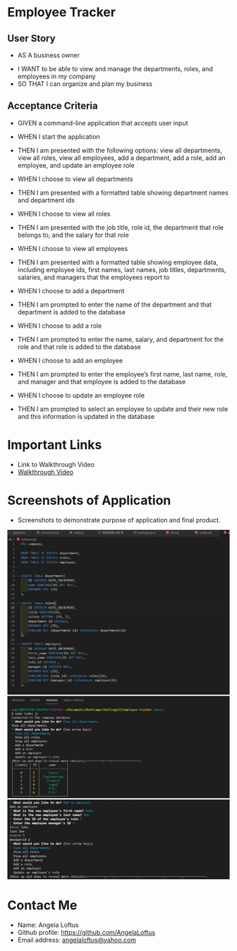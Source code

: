 # Employee Tracker

## User Story
* AS A business owner
- I WANT to be able to view and manage the departments, roles, and employees in my company
- SO THAT I can organize and plan my business

## Acceptance Criteria
* GIVEN a command-line application that accepts user input
- WHEN I start the application
- THEN I am presented with the following options: view all departments, view all roles, view all employees, add a department, add a role, add an employee, and update an employee role

- WHEN I choose to view all departments
- THEN I am presented with a formatted table showing department names and department ids

- WHEN I choose to view all roles
- THEN I am presented with the job title, role id, the department that role belongs to, and the salary for that role

- WHEN I choose to view all employees
- THEN I am presented with a formatted table showing employee data, including employee ids, first names, last names, job titles, departments, salaries, and managers that the 
employees report to

- WHEN I choose to add a department
- THEN I am prompted to enter the name of the department and that department is added to the database

- WHEN I choose to add a role
- THEN I am prompted to enter the name, salary, and department for the role and that role is added to the database

- WHEN I choose to add an employee
- THEN I am prompted to enter the employee’s first name, last name, role, and manager and that employee is added to the database

- WHEN I choose to update an employee role
- THEN I am prompted to select an employee to update and their new role and this information is updated in the database 

# Important Links

- Link to Walkthrough Video
- [Walkthrough Video](https://watch.screencastify.com/v/iaYvCyAjW4fWDgrJ7cCs)

# Screenshots of Application 
- Screenshots to demonstrate purpose of application and final product. 

![Screenshot]( https://github.com/AngelaLoftus/employee-tracker/blob/main/images/Screenshot1%20.jpg) 
![Screenshot]( https://github.com/AngelaLoftus/employee-tracker/blob/main/images/Screenshot2.jpg) 
![Screenshot]( https://github.com/AngelaLoftus/employee-tracker/blob/main/images/Screenshot3.jpg)

# Contact Me
- Name: Angela Loftus
- Github profile: https://github.com/AngelaLoftus 
- Email address: angelaloftus@yahoo.com 
